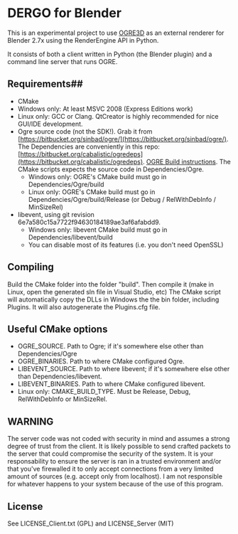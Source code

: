 # DERGO for Blender #

This is an experimental project to use [OGRE3D](www.ogre3d.org) as an external renderer for Blender 2.7x using the RenderEngine API in Python.

It consists of both a client written in Python (the Blender plugin) and a command line server that runs OGRE.

## Requirements##
* CMake
* Windows only: At least MSVC 2008 (Express Editions work)
* Linux only: GCC or Clang. QtCreator is highly recommended for nice GUI/IDE development.
* Ogre source code (not the SDK!). Grab it from [https://bitbucket.org/sinbad/ogre/](https://bitbucket.org/sinbad/ogre/). The Dependencies are conveniently in this repo: [https://bitbucket.org/cabalistic/ogredeps](https://bitbucket.org/cabalistic/ogredeps). [OGRE Build instructions](http://www.ogre3d.org/tikiwiki/CMake+Quick+Start+Guide). The CMake scripts expects the source code in Dependencies/Ogre.
    * Windows only: OGRE's CMake build must go in Dependencies/Ogre/build
    * Linux only: OGRE's CMake build must go in Dependencies/Ogre/build/Release (or Debug / RelWithDebInfo / MinSizeRel)
* libevent, using git revision 6e7a580c15a7722f94630184189ae3af6afabdd9.
    * Windows only: libevent CMake build must go in Dependencies/libevent/build
    * You can disable most of its features (i.e. you don't need OpenSSL)

## Compiling ##
Build the CMake folder into the folder "build". Then compile it (make in Linux, open the generated sln file in Visual Studio, etc)
The CMake script will automatically copy the DLLs in Windows the the bin folder, including Plugins. It will also autogenerate the Plugins.cfg file.

## Useful CMake options ##
* OGRE_SOURCE. Path to Ogre; if it's somewhere else other than Dependencies/Ogre
* OGRE_BINARIES. Path to where CMake configured Ogre.
* LIBEVENT_SOURCE. Path to where libevent; if it's somewhere else other than Dependencies/libevent.
* LIBEVENT_BINARIES. Path to where CMake configured libevent.
* Linux only: CMAKE_BUILD_TYPE. Must be Release, Debug, RelWithDebInfo or MinSizeRel.

## WARNING ##
The server code was not coded with security in mind and assumes a strong degree of trust from the client.
It is likely possible to send crafted packets to the server that could compromise the security of the system.
It is your responsability to ensure the server is ran in a trusted environment and/or that you've firewalled it
to only accept connections from a very limited amount of sources (e.g. accept only from localhost).
I am not responsible for whatever happens to your system because of the use of this program.

## License ##
See LICENSE_Client.txt (GPL) and LICENSE_Server (MIT)